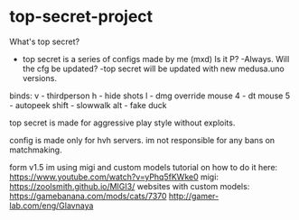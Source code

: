 # top-secret-project


What's top secret? 
- top secret is a series of configs made by me (mxd)
Is it P?
-Always.
Will the cfg be updated?
-top secret will be updated with new medusa.uno versions.

binds:
v - thirdperson
h - hide shots
l - dmg override
mouse 4 - dt
mouse 5 - autopeek
shift - slowwalk
alt - fake duck

top secret is made for aggressive play style without exploits.

config is made only for hvh servers. im not responsible for any bans on matchmaking.

form v1.5 im using migi and custom models
tutorial on how to do it here: https://www.youtube.com/watch?v=yPhq5fKWke0
migi: https://zoolsmith.github.io/MIGI3/
websites with custom models: https://gamebanana.com/mods/cats/7370
http://gamer-lab.com/eng/Glavnaya



